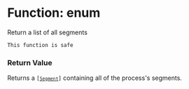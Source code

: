 # Function: enum

Return a list of all segments

```admonish success title=""
This function is safe
```

### Return Value
Returns a <code>[[`Segment`](./objects-segment.md)]</code> containing all of the process's segments.
